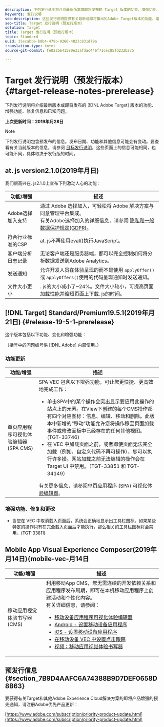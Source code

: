 ```yaml
---
description: 下列发行说明将介绍最新版本或即将发布的 Target 版本的功能、增强功能、修复信息和已知问题。
keywords: 发行说明
seo-description: 这些发行说明提供有关最新或即将推出的Adobe Target版本的功能、增强、修复和已知问题的信息
seo-title: Target 发行说明（预发行版本）
solution: Target
title: Target 发行说明（预发行版本）
topic: Standard
uuid: 35ecabbe-b8b4-479b-9266-4823c831d79a
translation-type: tm+mt
source-git-commit: fe022b641580e33afdac446f71cec85fd232b275

---
```



# Target 发行说明（预发行版本）{#target-release-notes-prerelease}

下列发行说明将介绍最新版本或即将发布的 [!DNL Adobe Target] 版本的功能、增强功能、修复信息和已知问题。

**上次更新时间：2019年月28日**

>[!NOTE]
>
>下列发行说明包含预发布的信息。发布日期、功能和其他信息可能会有变动。要查看有关当前版本的信息，请参阅 [目标发行说明](release-notes.md)。这些页面上的信息可能相同，也可能不同，具体取决于发行版的时间。

## at. js version2.1.0(2019年月日)

我们很高兴在. js2.1.0上宣布下列激动人心的功能：

| 功能/增强 | 描述 |
| --- | --- |
| Adobe选择加入支持 | 通过 Adobe 选择加入，可轻松将 Adobe 解决方案与同意管理平台集成。<br>有关Adobe选择加入的详细信息，请参阅 [隐私和一般数据保护规定(GDPR)](/help/c-implementing-target/c-considerations-before-you-implement-target/c-privacy/cmp-privacy-and-general-data-protection-regulation.md)。 |
| 符合行业标准的CSP | at. js不再使用eval()执行JavaScript。 |
| 客户端分析日志记录 | 无论客户端还是服务器端，都可以完全控制如何将分析数据发送到Adobe Analytics。 |
| 发送通知 | 允许开发人员在体验呈现的而不是使用 `applyOffer()` 或 `applyOffers()`使用的代码呈现通知时发送通知。 |
| 文件大小更小 | . js的大小减小了~24%。文件大小较小，可提高页面加载性能并缩短页面上下载. js的时间。 |

## [!DNL Target] Standard/Premium19.5.1(2019年月21日) {#release-19-5-1-prerelease}

这个版本包括以下功能、变化和增强功能：

（括号中的问题编号供 [!DNL Adobe] 内部使用。）

### 功能更新

| 功能/增强 | 描述 |
| --- | --- |
| 单页应用程序可视化体验编辑器(SPA CMS) | SPA VEC 包含以下增强功能，可让您更快捷、更高效地完成工作：<ul><li>单击SPA中的某个操作会突出显示要应用此操作的站点上的元素。在View下创建的每个CMS操作都有四个对应图标：信息、编辑、移动和删除。此版本中新增的“移动”功能允许您将操作移至页面加载事件或修改面板中已经存在的任何其他视图。(TGT-33746)</li><li>在 VEC 中加载页面之前，或者即使页面无法完全加载（例如，自定义代码不再可操作），您可以执行许多操。网站加载之前无法编辑的操作会在 Target UI 中禁用。（TGT-33851 和 TGT-34149）</li></ul>有关更多信息，请参阅[单页应用程序 (SPA) 可视化体验编辑器](/help/c-experiences/spa-visual-experience-composer.md)。 |

### 增强功能、修复和更改

* 当您在 VEC 中取消载入页面后，系统会正确地显示出工具栏图标。如果某些特定的操作只有在完全载入页面后才能执行，那么相关的工具栏图标将会禁用。(TGT-33811)

## Mobile App Visual Experience Composer(2019年月14日){mobile-vec-月14日

| 功能/增强 | 描述 |
| --- | --- |
| 移动应用视觉体验书写器(CMS) | 利用移动App CMS，您无需连续的开发依赖关系和应用程序发布周期，即可在本机移动应用程序上创建活动和个性化内容。<br>有关详细信息，请参阅：<ul><li>[移动设备应用程序可视化体验编辑器](/help/c-target-mobile-app/c-mobile-visual-experience-composer/mobile-visual-experience-composer.md)</li><li>[Android - 设置移动设备应用程序](/help/c-target-mobile-app/c-mobile-visual-experience-composer/mobile-visual-experience-composer-android.md)</li><li>[iOS - 设置移动设备应用程序](/help/c-target-mobile-app/c-mobile-visual-experience-composer/mobile-visual-experience-composer-ios.md)</li><li>[在移动设备 VEC 中设置点击跟踪](/help/c-target-mobile-app/c-mobile-visual-experience-composer/set-up-click-tracking-in-the-mobile-vec.md)</li><li>[视频：移动应用视觉体验书写器](/help/c-target-mobile-app/c-mobile-visual-experience-composer/mobile-visual-experience-composer.md#video)</li></ul> |

## 预发行信息 {#section_7B9D4AAFC6A74388B9D7DEF0658D8B63}

要获得有关Target和其他Adobe Experience Cloud解决方案的即将产品增强的预先通知，请注册Adobe优先产品更新：

[https://www.adobe.com/subscription/priority-product-update.html](https://www.adobe.com/subscription/priority-product-update.html)
